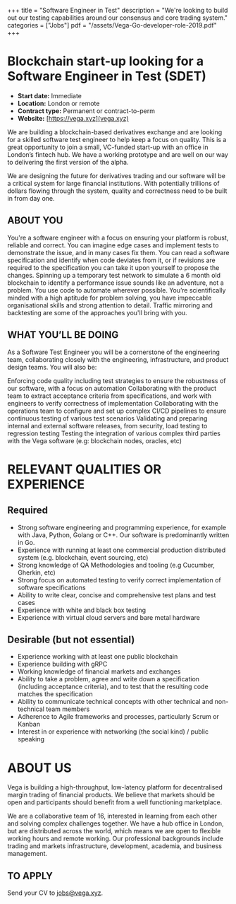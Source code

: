 +++
title = "Software Engineer in Test"
description = "We're looking to build out our testing capabilities around our consensus and core trading system."
categories = ["Jobs"]
pdf = "/assets/Vega-Go-developer-role-2019.pdf"
+++

# Blockchain start-up looking for a Software Engineer in Test (SDET)
* **Start date:** Immediate
* **Location:** London or remote
* **Contract type:** Permanent or contract-to-perm
* **Website:** [https://vega.xyz](vega.xyz)

We are building a blockchain-based derivatives exchange and are looking for a skilled software test engineer to help keep a focus on quality. This is a great opportunity to join a small, VC-funded start-up with an office in London’s fintech hub. We have a working prototype and are well on our way to delivering the first version of the alpha.

We are designing the future for derivatives trading and our software will be a critical system for large financial institutions. With potentially trillions of dollars flowing through the system, quality and correctness need to be built in from day one.

## ABOUT YOU

You're a software engineer with a focus on ensuring your platform is robust, reliable and correct. You can imagine edge cases and implement tests to demonstrate the issue, and in many cases fix them. You can read a software specification and identify when code deviates from it, or if revisions are required to the specification you can take it upon yourself to propose the changes. Spinning up a temporary test network to simulate a 6 month old blockchain to identify a performance issue sounds like an adventure, not a problem. You use code to automate wherever possible. You’re scientifically minded with a high aptitude for problem solving, you have impeccable organisational skills and strong attention to detail. Traffic mirroring and backtesting are some of the approaches you'll bring with you.

## WHAT YOU’LL BE DOING

As a Software Test Engineer you will be a cornerstone of the engineering team, collaborating closely with the engineering, infrastructure, and product design teams. You will also be:

Enforcing code quality including test strategies to ensure the robustness of our software, with a focus on automation
Collaborating with the product team to extract acceptance criteria from specifications, and work with engineers to verify correctness of implementation
Collaborating with the operations team to configure and set up complex CI/CD pipelines to ensure continuous testing of various test scenarios
Validating and preparing internal and external software releases, from security, load testing to regression testing
Testing the integration of various complex third parties with the Vega software (e.g: blockchain nodes, oracles, etc)



# RELEVANT QUALITIES OR EXPERIENCE

## Required

* Strong software engineering and programming experience, for example with Java, Python, Golang or C++. ​Our software is predominantly written in Go.
* Experience with running at least one commercial production distributed system (e.g. blockchain, event sourcing, etc)
* Strong knowledge of QA Methodologies and tooling (e.g Cucumber, Gherkin, etc)
* Strong focus on automated testing to verify correct implementation of software specifications
* Ability to write clear, concise and comprehensive test plans and test cases
* Experience with white and black box testing
* Experience with virtual cloud servers and bare metal hardware

## Desirable (but not essential)

* Experience working with at least one public blockchain
* Experience building with gRPC
* Working knowledge of financial markets and exchanges
* Ability to take a problem, agree and write down a specification (including acceptance criteria), and to test that the resulting code matches the specification
* Ability to communicate technical concepts with other technical and non-technical team members
* Adherence to Agile frameworks and processes, particularly Scrum or Kanban
* Interest in or experience with networking (the social kind) / public speaking

# ABOUT US

Vega is building a high-throughput, low-latency platform for decentralised margin trading of financial products. We believe that markets should be open and participants should benefit from a well functioning marketplace.

We are a collaborative team of 16, interested in learning from each other and solving complex challenges together. We have a hub office in London, but are distributed across the world, which means we are open to flexible working hours and remote working. Our professional backgrounds include trading and markets infrastructure, development, academia, and business management.

## TO APPLY

Send your CV to [jobs@vega.xyz](jobs@vega.xyz).
